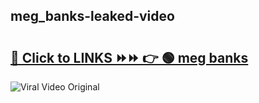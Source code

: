 
 ## meg_banks-leaked-video 

# <h2><a href="https://clipsfans.com/meg_banks&ref=git">🔗 Click to LINKS ⏩⏩ 👉 🟢 meg banks </a></h2>

<a href="https://clipsfans.com/meg_banks&ref=git" rel="nofollow" data-target="animated-image.originalLink"><img src="https://i.ibb.co.com/xMMVF88/686577567.gif" alt="Viral Video Original" style="max-width: 100%; display: inline-block;" data-target="animated-image.originalImage"></a>
